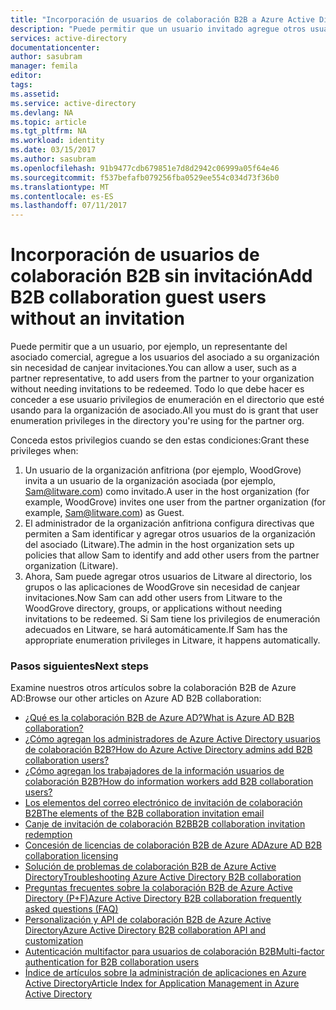 ```yaml
---
title: "Incorporación de usuarios de colaboración B2B a Azure Active Directory sin invitación | Microsoft Docs"
description: "Puede permitir que un usuario invitado agregue otros usuarios invitados a Azure AD sin canjear una invitación en Colaboración de Azure Active Directory B2B."
services: active-directory
documentationcenter: 
author: sasubram
manager: femila
editor: 
tags: 
ms.assetid: 
ms.service: active-directory
ms.devlang: NA
ms.topic: article
ms.tgt_pltfrm: NA
ms.workload: identity
ms.date: 03/15/2017
ms.author: sasubram
ms.openlocfilehash: 91b9477cdb679851e7d8d2942c06999a05f64e46
ms.sourcegitcommit: f537befafb079256fba0529ee554c034d73f36b0
ms.translationtype: MT
ms.contentlocale: es-ES
ms.lasthandoff: 07/11/2017
---
```

# <a name="add-b2b-collaboration-guest-users-without-an-invitation"></a><span data-ttu-id="e4fd1-103">Incorporación de usuarios de colaboración B2B sin invitación</span><span class="sxs-lookup"><span data-stu-id="e4fd1-103">Add B2B collaboration guest users without an invitation</span></span>

<span data-ttu-id="e4fd1-104">Puede permitir que a un usuario, por ejemplo, un representante del asociado comercial, agregue a los usuarios del asociado a su organización sin necesidad de canjear invitaciones.</span><span class="sxs-lookup"><span data-stu-id="e4fd1-104">You can allow a user, such as a partner representative, to add users from the partner to your organization without needing invitations to be redeemed.</span></span> <span data-ttu-id="e4fd1-105">Todo lo que debe hacer es conceder a ese usuario privilegios de enumeración en el directorio que esté usando para la organización de asociado.</span><span class="sxs-lookup"><span data-stu-id="e4fd1-105">All you must do is grant that user enumeration privileges in the directory you're using for the partner org.</span></span> 

<span data-ttu-id="e4fd1-106">Conceda estos privilegios cuando se den estas condiciones:</span><span class="sxs-lookup"><span data-stu-id="e4fd1-106">Grant these privileges when:</span></span>

1. <span data-ttu-id="e4fd1-107">Un usuario de la organización anfitriona (por ejemplo, WoodGrove) invita a un usuario de la organización asociada (por ejemplo, Sam@litware.com) como invitado.</span><span class="sxs-lookup"><span data-stu-id="e4fd1-107">A user in the host organization (for example, WoodGrove) invites one user from the partner organization (for example, Sam@litware.com) as Guest.</span></span>
2. <span data-ttu-id="e4fd1-108">El administrador de la organización anfitriona configura directivas que permiten a Sam identificar y agregar otros usuarios de la organización del asociado (Litware).</span><span class="sxs-lookup"><span data-stu-id="e4fd1-108">The admin in the host organization sets up policies that allow Sam to identify and add other users from the partner organization (Litware).</span></span>
3. <span data-ttu-id="e4fd1-109">Ahora, Sam puede agregar otros usuarios de Litware al directorio, los grupos o las aplicaciones de WoodGrove sin necesidad de canjear invitaciones.</span><span class="sxs-lookup"><span data-stu-id="e4fd1-109">Now Sam can add other users from Litware to the WoodGrove directory, groups, or applications without needing invitations to be redeemed.</span></span> <span data-ttu-id="e4fd1-110">Si Sam tiene los privilegios de enumeración adecuados en Litware, se hará automáticamente.</span><span class="sxs-lookup"><span data-stu-id="e4fd1-110">If Sam has the appropriate enumeration privileges in Litware, it happens automatically.</span></span>

### <a name="next-steps"></a><span data-ttu-id="e4fd1-111">Pasos siguientes</span><span class="sxs-lookup"><span data-stu-id="e4fd1-111">Next steps</span></span>

<span data-ttu-id="e4fd1-112">Examine nuestros otros artículos sobre la colaboración B2B de Azure AD:</span><span class="sxs-lookup"><span data-stu-id="e4fd1-112">Browse our other articles on Azure AD B2B collaboration:</span></span>

* [<span data-ttu-id="e4fd1-113">¿Qué es la colaboración B2B de Azure AD?</span><span class="sxs-lookup"><span data-stu-id="e4fd1-113">What is Azure AD B2B collaboration?</span></span>](active-directory-b2b-what-is-azure-ad-b2b.md)
* [<span data-ttu-id="e4fd1-114">¿Cómo agregan los administradores de Azure Active Directory usuarios de colaboración B2B?</span><span class="sxs-lookup"><span data-stu-id="e4fd1-114">How do Azure Active Directory admins add B2B collaboration users?</span></span>](active-directory-b2b-admin-add-users.md)
* [<span data-ttu-id="e4fd1-115">¿Cómo agregan los trabajadores de la información usuarios de colaboración B2B?</span><span class="sxs-lookup"><span data-stu-id="e4fd1-115">How do information workers add B2B collaboration users?</span></span>](active-directory-b2b-iw-add-users.md)
* [<span data-ttu-id="e4fd1-116">Los elementos del correo electrónico de invitación de colaboración B2B</span><span class="sxs-lookup"><span data-stu-id="e4fd1-116">The elements of the B2B collaboration invitation email</span></span>](active-directory-b2b-invitation-email.md)
* [<span data-ttu-id="e4fd1-117">Canje de invitación de colaboración B2B</span><span class="sxs-lookup"><span data-stu-id="e4fd1-117">B2B collaboration invitation redemption</span></span>](active-directory-b2b-redemption-experience.md)
* [<span data-ttu-id="e4fd1-118">Concesión de licencias de colaboración B2B de Azure AD</span><span class="sxs-lookup"><span data-stu-id="e4fd1-118">Azure AD B2B collaboration licensing</span></span>](active-directory-b2b-licensing.md)
* [<span data-ttu-id="e4fd1-119">Solución de problemas de colaboración B2B de Azure Active Directory</span><span class="sxs-lookup"><span data-stu-id="e4fd1-119">Troubleshooting Azure Active Directory B2B collaboration</span></span>](active-directory-b2b-troubleshooting.md)
* [<span data-ttu-id="e4fd1-120">Preguntas frecuentes sobre la colaboración B2B de Azure Active Directory (P+F)</span><span class="sxs-lookup"><span data-stu-id="e4fd1-120">Azure Active Directory B2B collaboration frequently asked questions (FAQ)</span></span>](active-directory-b2b-faq.md)
* [<span data-ttu-id="e4fd1-121">Personalización y API de colaboración B2B de Azure Active Directory</span><span class="sxs-lookup"><span data-stu-id="e4fd1-121">Azure Active Directory B2B collaboration API and customization</span></span>](active-directory-b2b-api.md)
* [<span data-ttu-id="e4fd1-122">Autenticación multifactor para usuarios de colaboración B2B</span><span class="sxs-lookup"><span data-stu-id="e4fd1-122">Multi-factor authentication for B2B collaboration users</span></span>](active-directory-b2b-mfa-instructions.md)
* [<span data-ttu-id="e4fd1-123">Índice de artículos sobre la administración de aplicaciones en Azure Active Directory</span><span class="sxs-lookup"><span data-stu-id="e4fd1-123">Article Index for Application Management in Azure Active Directory</span></span>](active-directory-apps-index.md)